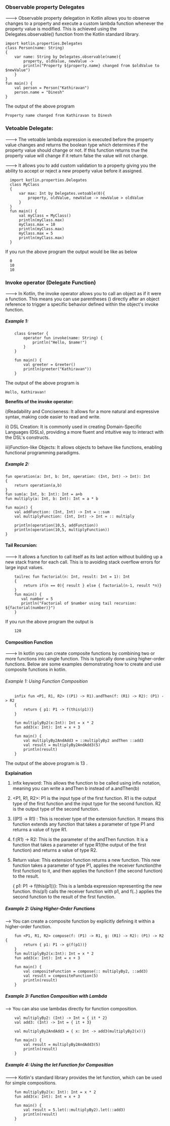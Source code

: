 
### Observable property Delegates 

---> Observable property delegation in Kotlin allows you to observe changes to a property and execute a custom lambda function whenever the property value is modified. This is achieved using the Delegates.observable() function from the Kotlin standard library.

    import kotlin.properties.Delegates
    class Person(name: String)
    {
        var name: String by Delegates.observable(name){
            property, oldValue, newValue ->
            println("Property ${property.name} changed from $oldValue to $newValue")
        }
    }
    fun main() {
        val person = Person("Kathiravan")
        person.name = "Dinesh"
    }

The output of the above program 

    Property name changed from Kathiravan to Dinesh


### Vetoable Delegate:

---> The vetoable lambda expression is executed before the property value changes and returns the boolean type which determines if the property value should change or not. If this function returns true the property value will change if it return false the value will not change.

---> It allows you to add custom validation to a property giving you the ability to accept or reject a new property value before it assigned.

      import kotlin.properties.Delegates
      class MyClass
      {
          var max: Int by Delegates.vetoable(0){
              property, oldValue, newValue -> newValue > oldValue
          }
      }
      fun main() {
          val myClass = MyClass()
          println(myClass.max)
          myClass.max = 10
          println(myClass.max)
          myClass.max = 5
          println(myClass.max)
      }

If you run the above program the output would be like as below

      0
      10
      10

### Invoke operator (Delegate Function)

---> In Kotlin, the invoke operator allows you to call an object as if it were a function. This means you can use parentheses () directly after an object reference to trigger a specific behavior defined within the object's invoke function.

##### Example 1:

        class Greeter {
            operator fun invoke(name: String) {
                println("Hello, $name!")
            }
        }
        
        fun main() {
            val greeter = Greeter()
            println(greeter("Kathiravan"))
        }

The output of the above program is

    Hello, Kathiravan!

**Benefits of the invoke operator:**

 i)Readability and Conciseness:
    It allows for a more natural and expressive syntax, making code easier to read and write.
    
 ii) DSL Creation:
    It is commonly used in creating Domain-Specific Languages (DSLs), providing a more fluent and intuitive way to interact with the DSL's       constructs.
    
iii)Function-like Objects:
    It allows objects to behave like functions, enabling functional programming paradigms.


##### Example 2: 

    fun operation(a: Int, b: Int, operation: (Int, Int) -> Int): Int
    {
        return operation(a,b)
    }
    fun sum(a: Int, b: Int): Int = a+b
    fun multiply(a: Int, b: Int): Int = a * b
    
    fun main() {
        val addFunction: (Int, Int) -> Int = ::sum
        val multiplyFunction: (Int, Int) -> Int = :: multiply
        
        println(operation(10,5, addFunction))
        println(operation(10,5, multiplyFunction))
    }


#### Tail Recursion:

---> It allows a function to call itself as its last action without building up a new stack frame for each call. This is to avoiding stack overflow errors for large input values.

        tailrec fun factorial(n: Int, result: Int = 1): Int
        {
            return if(n == 0){ result } else { factorial(n-1, result *n)}
        }
        fun main() {
           val number = 5
           println("Factorial of $number using tail recursion: ${factorial(number)}") 
        }

 If you run the above program the output is

        120

#### Composition Function

---> In kotlin you can create composite functions by combining two or more functions into single function. This is typically done using higher-order functions. Below are some examples demonstrating how to create and use composite functions in kotlin.

###### Example 1: Using Function Composition

        infix fun <P1, R1, R2> ((P1) -> R1).andThen(f: (R1) -> R2): (P1) -> R2
        {
            return { p1: P1 -> f(this(p1))}
        }
        
        fun multiplyBy2(x:Int): Int = x * 2
        fun add3(x: Int): Int = x + 3
        
        fun main() {
            val multiplyBy2AndAdd3 = ::multiplyBy2 andThen ::add3
            val result = multiplyBy2AndAdd3(5)
            println(result)
        }

The output of the above program is 13 .

**Explaination**      

1. infix keyword: This allows the function to be called using infix notation, meaning you can write a andThen b instead of a.andThen(b)

2. <P1, R1, R2>: P1 is the input type of the first function. R1 is the output type of the first function and the input type for the second function. R2 is the output type of the second function.

3. ((P1) -> R1) : This is receiver type of the extension function. It means this function extends any function that takes a parameter of type P1 and returns a value of type R1.

4. f:(R1) -> R2: This is the parameter of the andThen function. It is a function that takes a parameter of type R1(the output of the first function) and returns a value of type R2.

5. Return value: This extension function returns a new function. This new function takes a parameter of type P1, applies the receiver function(the first function) to it, and then applies the function f (the second function) to the result.

   { p1: P1 -> f(this(p1))}: This is a lambda expression representing the new function. this(p1) calls the receiver function with p1, and f(..) applies the second function to the result of the first function.   


##### Example 2: Using Higher-Order Functions

--> You can create a composite function by explicitly defining it within a higher-order function.

        fun <P1, R1, R2> compose(f: (P1) -> R1, g: (R1) -> R2): (P1) -> R2 {
            return { p1: P1 -> g(f(p1))}
        }
        fun multiplyBy2(x:Int): Int = x * 2
        fun add3(x: Int): Int = x + 3
        
        fun main() {
            val compositeFunction = compose(:: multiplyBy2, ::add3)
            val result = compositeFunction(5)
            println(result)
        }


##### Example 3: Function Composition with Lambda

--> You can also use lambdas directly for function composition.

        val multiplyBy2: (Int) -> Int = { it * 2}
        val add3: (Int) -> Int = { it + 3}
        
        val multiplyBy2AndAdd3 = { x: Int -> add3(multiplyBy2(x))}
        
        fun main() {
            val result = multiplyBy2AndAdd3(5)
            println(result)
        }


##### Example 4: Using the let Function for Composition

---> Kotlin's standard library provides the let function, which can be used for simple compositions.

        fun multiplyBy2(x: Int): Int = x * 2
        fun add3(x: Int): Int = x + 3
        
        fun main() {
            val result = 5.let(::multiplyBy2).let(::add3)
            println(result)
        }
